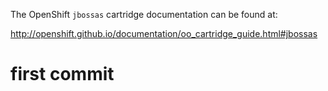 The OpenShift `jbossas` cartridge documentation can be found at:

http://openshift.github.io/documentation/oo_cartridge_guide.html#jbossas

# first commit
